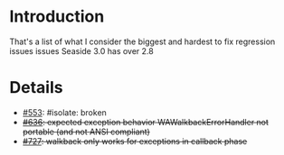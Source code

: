 # Introduction #

That's a list of what I consider the biggest and hardest to fix regression issues issues Seaside 3.0 has over 2.8


# Details #

  * [#553](https://github.com/SeasideSt/Seaside/issues/553): #isolate: broken
  * ~~[#636](https://github.com/SeasideSt/Seaside/issues/636): expected exception behavior WAWalkbackErrorHandler not portable (and not ANSI compliant)~~
  * ~~[#727](https://github.com/SeasideSt/Seaside/issues/727): 	walkback only works for exceptions in callback phase~~
